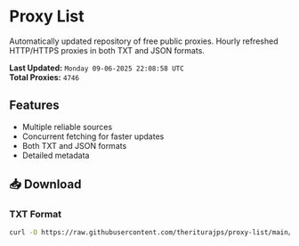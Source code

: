 # Proxy List

Automatically updated repository of free public proxies. Hourly refreshed HTTP/HTTPS proxies in both TXT and JSON formats.

**Last Updated:** `Monday 09-06-2025 22:08:58 UTC`  
**Total Proxies:** `4746`

## Features
- Multiple reliable sources
- Concurrent fetching for faster updates
- Both TXT and JSON formats
- Detailed metadata

## 📥 Download

### TXT Format
```bash
curl -O https://raw.githubusercontent.com/theriturajps/proxy-list/main/proxies.txt